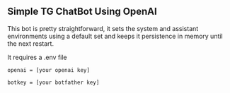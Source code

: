 ## Simple TG ChatBot Using OpenAI

This bot is pretty straightforward, it sets the system and assistant environments using a default set and keeps it persistence in memory until the next restart. 

It requires a .env file
````
openai = [your openai key]

botkey = [your botfather key]

````
